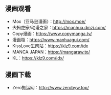 ## 漫画观看
- Mox（亚马逊漫画）：<http://mox.moe/>
- ~~大妈之家~~/动漫之家：<https://manhua.dmzj.com/>
- Copy漫画：<https://www.copymanga.tv/>
- 漫画柜：<https://www.manhuagui.com/>
- KissLove生肉站：<https://klz9.com/idx>
- MANCA JAPAN：<https://mangaraw.to/>
- KL：https://klz9.com/idx/
## 漫画下载
- Zero搬运网：<http://www.zerobyw.top/>